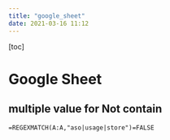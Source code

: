 ```yaml
---
title: "google_sheet"
date: 2021-03-16 11:12
---
```

[toc]



# Google Sheet



## multiple value for Not contain 

```
=REGEXMATCH(A:A,"aso|usage|store")=FALSE
```



